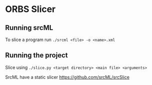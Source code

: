 # ORBS Slicer

## Running srcML

To slice a program run `./srcml <file> -o <name>.xml`

## Running the project

Slice using `./slice.py <target directory> <main file> <arguments>`

SrcML have a static slicer
https://github.com/srcML/srcSlice
